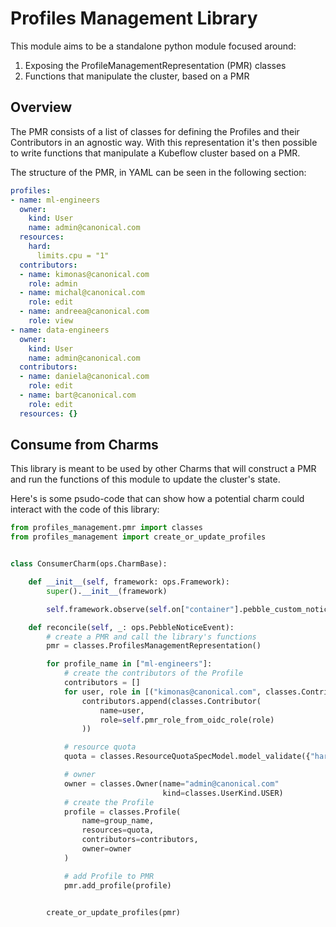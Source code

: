 # Profiles Management Library

This module aims to be a standalone python module focused around:
1. Exposing the ProfileManagementRepresentation (PMR) classes
2. Functions that manipulate the cluster, based on a PMR

## Overview

The PMR consists of a list of classes for defining the Profiles and their
Contributors in an agnostic way. With this representation it's then possible
to write functions that manipulate a Kubeflow cluster based on a PMR.

The structure of the PMR, in YAML can be seen in the following section:
```yaml
profiles:
- name: ml-engineers
  owner:
    kind: User
    name: admin@canonical.com
  resources:
    hard:
      limits.cpu = "1"
  contributors:
  - name: kimonas@canonical.com
    role: admin
  - name: michal@canonical.com
    role: edit
  - name: andreea@canonical.com
    role: view
- name: data-engineers
  owner:
    kind: User
    name: admin@canonical.com
  contributors:
  - name: daniela@canonical.com
    role: edit
  - name: bart@canonical.com
    role: edit
  resources: {}
```

## Consume from Charms

This library is meant to be used by other Charms that will construct
a PMR and run the functions of this module to update the cluster's state.

Here's is some psudo-code that can show how a potential charm could
interact with the code of this library:
```python
from profiles_management.pmr import classes
from profiles_management import create_or_update_profiles


class ConsumerCharm(ops.CharmBase):

    def __init__(self, framework: ops.Framework):
        super().__init__(framework)

        self.framework.observe(self.on["container"].pebble_custom_notice, self.reconcile)

    def reconcile(self, _: ops.PebbleNoticeEvent):
        # create a PMR and call the library's functions
        pmr = classes.ProfilesManagementRepresentation()

        for profile_name in ["ml-engineers"]:
            # create the contributors of the Profile
            contributors = []
            for user, role in [("kimonas@canonical.com", classes.ContributorRole.EDIT)]:
                contributors.append(classes.Contributor(
                    name=user,
                    role=self.pmr_role_from_oidc_role(role)
                ))

            # resource quota
            quota = classes.ResourceQuotaSpecModel.model_validate({"hard": {"limits.cpu": "1"}})

            # owner
            owner = classes.Owner(name="admin@canonical.com"
                                  kind=classes.UserKind.USER)
            # create the Profile
            profile = classes.Profile(
                name=group_name,
                resources=quota,
                contributors=contributors,
                owner=owner
            )

            # add Profile to PMR
            pmr.add_profile(profile)


        create_or_update_profiles(pmr)
```
